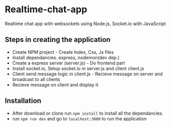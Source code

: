 # Realtime-chat-app 
Realtime chat app with websockets using Node.js, Socket.io with JavaScript

## Steps in creating the application 
- Create NPM project - Create Index, Css, Js files 
- Install dependancies. express, nodemon(dev dep.) 
- Create a express server (server.js) - Do frontend part 
- Install socket.io, Setup socket.io in server.js and client client.js 
- Client send message logic in client.js - Recieve message on server and broadcast to all clients 
- Recieve message on client and display it.

## Installation 
- After download or clone run `npm install` to install all the dependancies. 
- run `npm run dev` and go to `localhost:3000` to run the application
